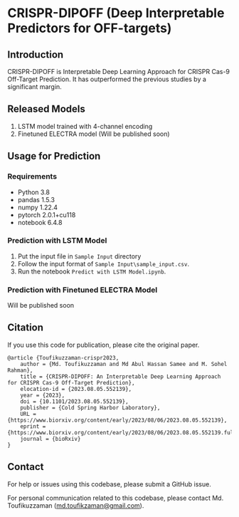 # CRISPR-DIPOFF (Deep Interpretable Predictors for OFF-targets)
## Introduction
CRISPR-DIPOFF is Interpretable Deep Learning Approach for CRISPR Cas-9 Off-Target Prediction. It has outperformed the previous studies by a significant margin.
## Released Models
1. LSTM model trained with 4-channel encoding
2. Finetuned ELECTRA model (Will be published soon)
## Usage for Prediction
### Requirements 
* Python 3.8
* pandas 1.5.3
* numpy 1.22.4
* pytorch 2.0.1+cu118
* notebook 6.4.8
### Prediction with LSTM Model
1. Put the input file in `Sample Input` directory 
2. Follow the input format of `Sample Input\sample_input.csv`.
3. Run the notebook `Predict with LSTM Model.ipynb`. 
### Prediction with Finetuned ELECTRA Model
Will be published soon

## Citation
If you use this code for publication, please cite the original paper.
```
@article {Toufikuzzaman-crispr2023,
	author = {Md. Toufikuzzaman and Md Abul Hassan Samee and M. Sohel Rahman},
	title = {CRISPR-DIPOFF: An Interpretable Deep Learning Approach for CRISPR Cas-9 Off-Target Prediction},
	elocation-id = {2023.08.05.552139},
	year = {2023},
	doi = {10.1101/2023.08.05.552139},
	publisher = {Cold Spring Harbor Laboratory},
	URL = {https://www.biorxiv.org/content/early/2023/08/06/2023.08.05.552139},
	eprint = {https://www.biorxiv.org/content/early/2023/08/06/2023.08.05.552139.full.pdf},
	journal = {bioRxiv}
}
```

## Contact
For help or issues using this codebase, please submit a GitHub issue.

For personal communication related to this codebase, please contact Md. Toufikuzzaman (md.toufikzaman@gmail.com).
